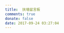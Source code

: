 ```yaml
---
title:  扶墙留言板
comments: true
donate: false
date: 2017-09-24 03:27:04
---
```


<!---

- 大四在读，安全爱好者；

- 这里是浩瀚互联网的一隅，记录着我的学习经历和一些游走的念头，是我对表达的一种尝试；
- 我关心并思考存在与价值，意义与追求等宏大的命题，也考虑思维、心理等切合实际的问题；
- 文章拘于一时一境，偏颇谬误在所难免，欢迎交流指正；
- 这里是一个复杂矛盾的个体，一个在表达与沉默间犹疑，在奋进与随缘间徘徊的拧巴的年轻人；
- 他胡乱看过些 [书](https://findneo.github.io/categories/yell/) 和 [电影](https://findneo.github.io/p/movie.html) ；
- 他敬畏并相信技术的力量，还没有找到真正的价值。

-->

